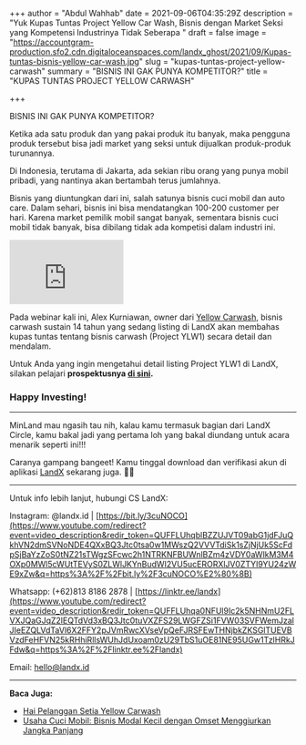 +++
author = "Abdul Wahhab"
date = 2021-09-06T04:35:29Z
description = "Yuk Kupas Tuntas Project Yellow Car Wash, Bisnis dengan Market Seksi yang Kompetensi Industrinya Tidak Seberapa "
draft = false
image = "https://accountgram-production.sfo2.cdn.digitaloceanspaces.com/landx_ghost/2021/09/Kupas-tuntas-bisnis-yellow-car-wash.jpg"
slug = "kupas-tuntas-project-yellow-carwash"
summary = "BISNIS INI GAK PUNYA KOMPETITOR?"
title = "KUPAS TUNTAS PROJECT YELLOW CARWASH"

+++


BISNIS INI GAK PUNYA KOMPETITOR?

Ketika ada satu produk dan yang pakai produk itu banyak, maka pengguna produk tersebut bisa jadi market yang seksi untuk dijualkan produk-produk turunannya.

Di Indonesia, terutama di Jakarta, ada sekian ribu orang yang punya mobil pribadi, yang nantinya akan bertambah terus jumlahnya.

Bisnis yang diuntungkan dari ini, salah satunya bisnis cuci mobil dan auto care. Dalam sehari, bisnis ini bisa mendatangkan 100-200 customer per hari. Karena market pemilik mobil sangat banyak, sementara bisnis cuci mobil tidak banyak, bisa dibilang tidak ada kompetisi dalam industri ini.

<iframe width="200" height="113" src="https://www.youtube.com/embed/KMaH2UWo2so?feature=oembed" frameborder="0" allow="accelerometer; autoplay; clipboard-write; encrypted-media; gyroscope; picture-in-picture" allowfullscreen></iframe>

Pada webinar kali ini, Alex Kurniawan, owner dari [Yellow Carwash,](https://landx.id/project/#/ylw1) bisnis carwash sustain 14 tahun yang sedang listing di LandX akan membahas kupas tuntas tentang bisnis carwash (Project YLW1) secara detail dan mendalam.

Untuk Anda yang ingin mengetahui detail listing Project YLW1 di LandX, silakan pelajari **prospektusnya [di sini](https://landx.id/prospektus/YLW1.pdf).**

### Happy Investing!

-----

MinLand mau ngasih tau nih, kalau kamu termasuk bagian dari LandX Circle, kamu bakal jadi yang pertama loh yang bakal diundang untuk acara menarik seperti ini!!!

Caranya gampang bangeet! Kamu tinggal download dan verifikasi akun di aplikasi [LandX](https://landx.id/) sekarang juga. 🤩🔥

---

Untuk info lebih lanjut, hubungi CS LandX:

Instagram: @landx.id | [https://bit.ly/3cuNOCO​](https://www.youtube.com/redirect?event=video_description&redir_token=QUFFLUhqblBZZUJVT09abG1jdFJuQkhVN2dmSVNoNDE4QXxBQ3Jtc0tsa0w1MWszQ2VVVTdiSk1sZjNjUk5ScFdpSjBaYzZoS0tNZ21sTWgzSFcwc2h1NTRKNFBUWnlBZm4zVDY0aWlkM3M4OXp0MWl5cWUtTEVyS0ZLWlJKYnBudWI2VU5ucERORXlJV0ZTYl9YU24zWE9xZw&q=https%3A%2F%2Fbit.ly%2F3cuNOCO%E2%80%8B)

Whatsapp: (+62)813 8186 2878 | [https://linktr.ee/landx](https://www.youtube.com/redirect?event=video_description&redir_token=QUFFLUhqa0NFUl9Ic2k5NHNmU2FLVXJQaGJqZ2lEQTdVd3xBQ3Jtc0tuVXZFS29LWGFZSi1FVW03SVFWemJzalJIeEZQLVdTaVl6X2FFY2pJVmRwcXVseVpQeFJRSFEwTHNjbkZKSGlTUEVBVzdFeHFVN25kRHhiRllsWUhJdUxoam0zU29TbS1uOE81NE95UGw1TzlHRkJFdw&q=https%3A%2F%2Flinktr.ee%2Flandx)

Email: hello@landx.id

---

**Baca Juga:**

* [Hai Pelanggan Setia Yellow Carwash](https://landx.id/blog/yellow-car-wash-listing-di-landx/)
* [Usaha Cuci Mobil: Bisnis Modal Kecil dengan Omset Menggiurkan Jangka Panjang](https://landx.id/blog/memulai-usaha-cuci-mobil-modal-kecil/)

